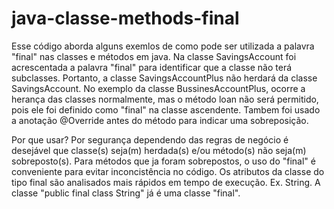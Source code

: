# java-classe-methods-final

Esse código aborda alguns exemlos de como pode ser utilizada a palavra "final" nas classes e métodos em java. 
Na classe SavingsAccount foi acrescentada a palavra "final" para identificar que a classe não terá subclasses. 
Portanto, a classe SavingsAccountPlus não herdará da classe SavingsAccount.
No exemplo da classe BussinesAccountPlus, ocorre a herança das classes normalmente, mas o método loan não será permitido, pois ele foi definido como "final" na classe ascendente. Tambem foi usado a anotação @Override antes do método para indicar uma sobreposição.

Por que usar?
Por segurança dependendo das regras de negócio é desejável que classe(s) seja(m) herdada(s) e/ou método(s) não seja(m) sobreposto(s).
Para métodos que ja foram sobrepostos, o uso do "final" é conveniente para evitar inconcistência no código.
Os atributos da classe do tipo final são analisados mais rápidos em tempo de execução. Ex. String.
A classe "public final class String" já é uma classe "final".
